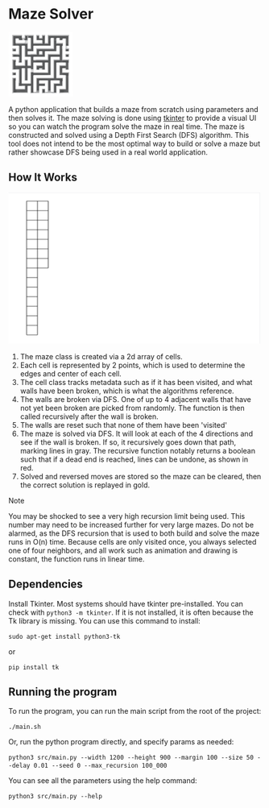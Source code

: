 # Maze Solver
<img src="maze_solver.jpg" width="128" alt="Maze Solver">

A python application that builds a maze from scratch using parameters and then solves it. The maze solving is done using [tkinter](https://docs.python.org/3/library/tkinter.html) to provide a visual UI so you can watch the program solve the maze in real time. The maze is constructed and solved using a Depth First Search (DFS) algorithm. This tool does not intend to be the most optimal way to build or solve a maze but rather showcase DFS being used in a real world application.

## How It Works

<img src="Animation.gif" alt="Animation" width="500" height="300">

1. The maze class is created via a 2d array of cells. 
2. Each cell is represented by 2 points, which is used to determine the edges and center of each cell.
3. The cell class tracks metadata such as if it has been visited, and what walls have been broken, which is what the algorithms reference.
4. The walls are broken via DFS. One of up to 4 adjacent walls that have not yet been broken are picked from randomly. The function is then called recursively after the wall is broken.
5. The walls are reset such that none of them have been 'visited'
6. The maze is solved via DFS. It will look at each of the 4 directions and see if the wall is broken. If so, it recursively goes down that path, marking lines in gray. The recursive function notably returns a boolean such that if a dead end is reached, lines can be undone, as shown in red.
7. Solved and reversed moves are stored so the maze can be cleared, then the correct solution is replayed in gold.

> [!NOTE]
> You may be shocked to see a very high recursion limit being used. This number may need to be increased further for very large mazes. Do not be alarmed, as the DFS recursion that is used to both build and solve the maze runs in O(n) time. Because cells are only visited once, you always selected one of four neighbors, and all work such as animation and drawing is constant, the function runs in linear time.

## Dependencies

Install Tkinter. Most systems should have tkinter pre-installed. You can check with `python3 -m tkinter`. If it is not installed, it is often because the Tk library is missing. You can use this command to install:

```
sudo apt-get install python3-tk
```

or

```
pip install tk
```

## Running the program

To run the program, you can run the main script from the root of the project:

```
./main.sh
```

Or, run the python program directly, and specify params as needed:

```
python3 src/main.py --width 1200 --height 900 --margin 100 --size 50 --delay 0.01 --seed 0 --max_recursion 100_000
```

You can see all the parameters using the help command:

```
python3 src/main.py --help
```
